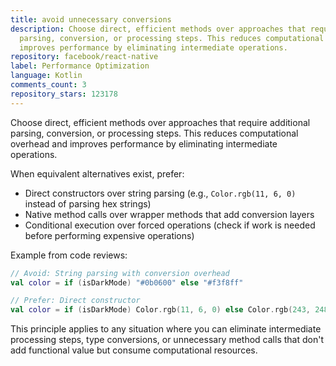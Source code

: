 ```yaml
---
title: avoid unnecessary conversions
description: Choose direct, efficient methods over approaches that require additional
  parsing, conversion, or processing steps. This reduces computational overhead and
  improves performance by eliminating intermediate operations.
repository: facebook/react-native
label: Performance Optimization
language: Kotlin
comments_count: 3
repository_stars: 123178
---
```


Choose direct, efficient methods over approaches that require additional parsing, conversion, or processing steps. This reduces computational overhead and improves performance by eliminating intermediate operations.

When equivalent alternatives exist, prefer:
- Direct constructors over string parsing (e.g., `Color.rgb(11, 6, 0)` instead of parsing hex strings)
- Native method calls over wrapper methods that add conversion layers
- Conditional execution over forced operations (check if work is needed before performing expensive operations)

Example from code reviews:
```kotlin
// Avoid: String parsing with conversion overhead
val color = if (isDarkMode) "#0b0600" else "#f3f8ff"

// Prefer: Direct constructor
val color = if (isDarkMode) Color.rgb(11, 6, 0) else Color.rgb(243, 248, 255)
```

This principle applies to any situation where you can eliminate intermediate processing steps, type conversions, or unnecessary method calls that don't add functional value but consume computational resources.